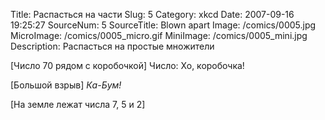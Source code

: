 Title: Распасться на части 
Slug: 5 
Category: xkcd 
Date: 2007-09-16 19:25:27 
SourceNum: 5 
SourceTitle: Blown apart 
Image: /comics/0005.jpg 
MicroImage: /comics/0005_micro.gif 
MiniImage: /comics/0005_mini.jpg 
Description: Распасться на простые множители 

[Число 70 рядом с коробочкой]
Число: Хо, коробочка!

[Большой взрыв]
*Ка-Бум!*

[На земле лежат числа 7, 5 и 2]
